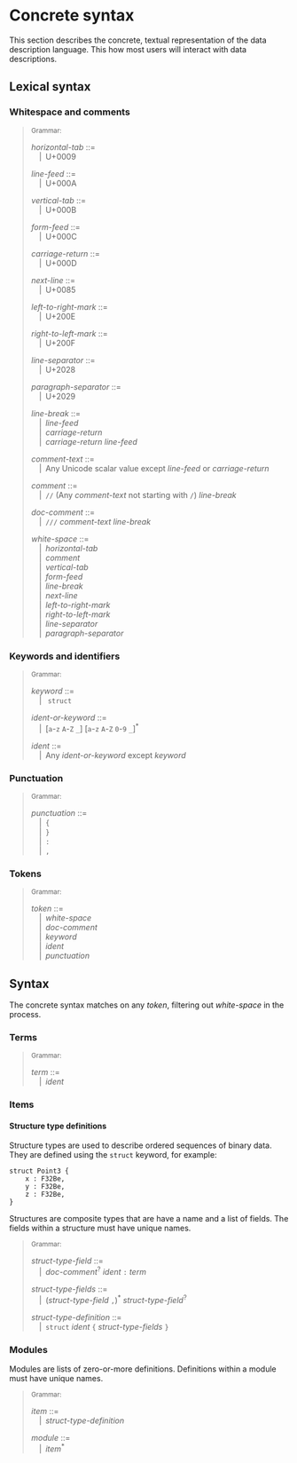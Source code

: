 # Concrete syntax

This section describes the concrete, textual representation of the data
description language. This how most users will interact with data descriptions.

## Lexical syntax

### Whitespace and comments

> <sub>Grammar:</sub>
>
> _horizontal-tab_ ::=\
> &emsp;|&ensp;U+0009
>
> _line-feed_ ::=\
> &emsp;|&ensp;U+000A
>
> _vertical-tab_ ::=\
> &emsp;|&ensp;U+000B
>
> _form-feed_ ::=\
> &emsp;|&ensp;U+000C
>
> _carriage-return_ ::=\
> &emsp;|&ensp;U+000D
>
> _next-line_ ::=\
> &emsp;|&ensp;U+0085
>
> _left-to-right-mark_ ::=\
> &emsp;|&ensp;U+200E
>
> _right-to-left-mark_ ::=\
> &emsp;|&ensp;U+200F
>
> _line-separator_ ::=\
> &emsp;|&ensp;U+2028
>
> _paragraph-separator_ ::=\
> &emsp;|&ensp;U+2029
>
> _line-break_ ::=\
> &emsp;|&ensp;_line-feed_\
> &emsp;|&ensp;_carriage-return_\
> &emsp;|&ensp;_carriage-return_ _line-feed_
>
> _comment-text_ ::=\
> &emsp;|&ensp;Any Unicode scalar value except _line-feed_ or _carriage-return_
>
> _comment_ ::=\
> &emsp;|&ensp;`//` (Any _comment-text_ not starting with `/`) _line-break_
>
> _doc-comment_ ::=\
> &emsp;|&ensp;`///` _comment-text_ _line-break_
>
> _white-space_ ::=\
> &emsp;|&ensp;_horizontal-tab_\
> &emsp;|&ensp;_comment_\
> &emsp;|&ensp;_vertical-tab_\
> &emsp;|&ensp;_form-feed_\
> &emsp;|&ensp;_line-break_\
> &emsp;|&ensp;_next-line_\
> &emsp;|&ensp;_left-to-right-mark_\
> &emsp;|&ensp;_right-to-left-mark_\
> &emsp;|&ensp;_line-separator_\
> &emsp;|&ensp;_paragraph-separator_

### Keywords and identifiers

> <sub>Grammar:</sub>
>
> _keyword_ ::=\
> &emsp;|&ensp; `struct`
>
> _ident-or-keyword_ ::=\
> &emsp;|&ensp;[`a`-`z` `A`-`Z` `_`] [`a`-`z` `A`-`Z` `0`-`9` `_`]<sup>\*</sup>
>
> _ident_ ::=\
> &emsp;|&ensp;Any _ident-or-keyword_ except _keyword_

### Punctuation

> <sub>Grammar:</sub>
>
> _punctuation_ ::=\
> &emsp;|&ensp;`{`\
> &emsp;|&ensp;`}`\
> &emsp;|&ensp;`:`\
> &emsp;|&ensp;`,`

### Tokens

> <sub>Grammar:</sub>
>
> _token_ ::=\
> &emsp;|&ensp;_white-space_\
> &emsp;|&ensp;_doc-comment_\
> &emsp;|&ensp;_keyword_\
> &emsp;|&ensp;_ident_\
> &emsp;|&ensp;_punctuation_

## Syntax

The concrete syntax matches on any _token_, filtering out _white-space_ in the
process.

### Terms

> <sub>Grammar:</sub>
>
> _term_ ::=\
> &emsp;|&ensp;_ident_

### Items

#### Structure type definitions

Structure types are used to describe ordered sequences of binary data.
They are defined using the `struct` keyword, for example:

```
struct Point3 {
    x : F32Be,
    y : F32Be,
    z : F32Be,
}
```

Structures are composite types that are have a name and a list of fields. The
fields within a structure must have unique names.

> <sub>Grammar:</sub>
>
> _struct-type-field_ ::=\
> &emsp;|&ensp;_doc-comment_<sup>?</sup> _ident_ `:` _term_
>
> _struct-type-fields_ ::=\
> &emsp;|&ensp;(_struct-type-field_ `,`)<sup>\*</sup> _struct-type-field_<sup>?</sup>
>
> _struct-type-definition_ ::=\
> &emsp;|&ensp;`struct` _ident_ `{` _struct-type-fields_ `}`

### Modules

Modules are lists of zero-or-more definitions. Definitions within a module must have unique names.

> <sub>Grammar:</sub>
>
> _item_ ::=\
> &emsp;|&ensp;_struct-type-definition_
>
> _module_ ::=\
> &emsp;|&ensp;_item_<sup>\*</sup>
